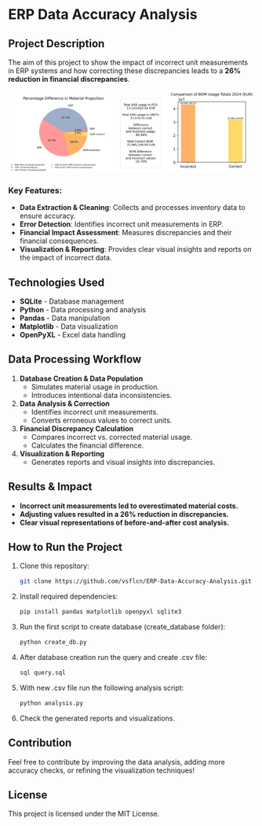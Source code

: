# ERP Data Accuracy Analysis

## Project Description
The aim of this project to show the impact of incorrect unit measurements in ERP systems and how correcting these discrepancies leads to a **26% reduction in financial discrepancies**. 

![BOM Analysis](BOM_Analysis.png)

### Key Features:
- **Data Extraction & Cleaning**: Collects and processes inventory data to ensure accuracy.
- **Error Detection**: Identifies incorrect unit measurements in ERP.
- **Financial Impact Assessment**: Measures discrepancies and their financial consequences.
- **Visualization & Reporting**: Provides clear visual insights and reports on the impact of incorrect data.

## Technologies Used
- **SQLite** - Database management
- **Python** - Data processing and analysis
- **Pandas** - Data manipulation
- **Matplotlib** - Data visualization
- **OpenPyXL** - Excel data handling

## Data Processing Workflow
1. **Database Creation & Data Population**
   - Simulates material usage in production.
   - Introduces intentional data inconsistencies.
2. **Data Analysis & Correction**
   - Identifies incorrect unit measurements.
   - Converts erroneous values to correct units.
3. **Financial Discrepancy Calculation**
   - Compares incorrect vs. corrected material usage.
   - Calculates the financial difference.
4. **Visualization & Reporting**
   - Generates reports and visual insights into discrepancies.
   
## Results & Impact
- **Incorrect unit measurements led to overestimated material costs.**
- **Adjusting values resulted in a 26% reduction in discrepancies.**
- **Clear visual representations of before-and-after cost analysis.**

## How to Run the Project
1. Clone this repository:
   ```sh
   git clone https://github.com/vsflcn/ERP-Data-Accuracy-Analysis.git
   ```
2. Install required dependencies:
   ```sh
   pip install pandas matplotlib openpyxl sqlite3
   ```
3. Run the first script to create database (create_database folder):
   ```sh
   python create_db.py
   ```
4. After database creation run the query and create .csv file:
   ```sh
   sql query.sql
   ```
5. With new .csv file run the following analysis script:
   ```sh
   python analysis.py
   ```
6. Check the generated reports and visualizations.

## Contribution
Feel free to contribute by improving the data analysis, adding more accuracy checks, or refining the visualization techniques!

## License
This project is licensed under the MIT License.


